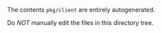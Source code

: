 The contents `pkg/client` are entirely autogenerated.

Do *NOT* manually edit the files in this directory tree.
